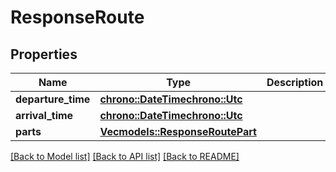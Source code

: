 # ResponseRoute

## Properties
Name | Type | Description | Notes
------------ | ------------- | ------------- | -------------
**departure_time** | [**chrono::DateTime<chrono::Utc>**](DateTime.md) |  | 
**arrival_time** | [**chrono::DateTime<chrono::Utc>**](DateTime.md) |  | 
**parts** | [**Vec<models::ResponseRoutePart>**](ResponseRoutePart.md) |  | 

[[Back to Model list]](../README.md#documentation-for-models) [[Back to API list]](../README.md#documentation-for-api-endpoints) [[Back to README]](../README.md)


